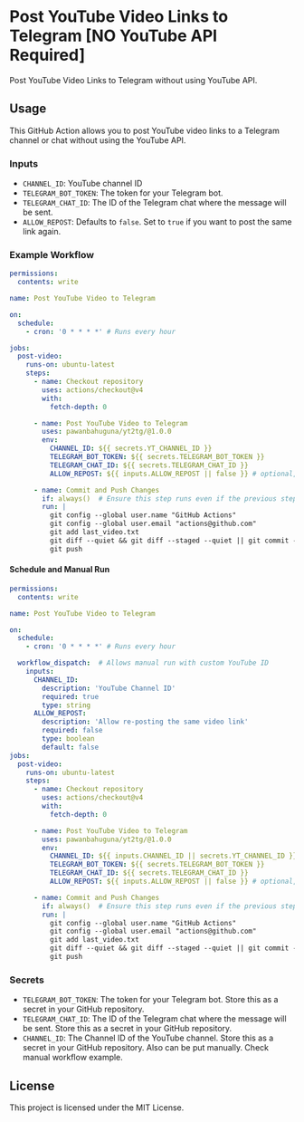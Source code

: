 # Post YouTube Video Links to Telegram [NO YouTube API Required]

Post YouTube Video Links to Telegram without using YouTube API.

## Usage

This GitHub Action allows you to post YouTube video links to a Telegram channel or chat without using the YouTube API. 

### Inputs

- `CHANNEL_ID`: YouTube channel ID
- `TELEGRAM_BOT_TOKEN`: The token for your Telegram bot.
- `TELEGRAM_CHAT_ID`: The ID of the Telegram chat where the message will be sent.
- `ALLOW_REPOST`: Defaults to `false`. Set to `true` if you want to post the same link again.


### Example Workflow

```yaml
permissions:
  contents: write

name: Post YouTube Video to Telegram

on:
  schedule:
    - cron: '0 * * * *' # Runs every hour

jobs:
  post-video:
    runs-on: ubuntu-latest
    steps:
      - name: Checkout repository
        uses: actions/checkout@v4
        with:
          fetch-depth: 0 

      - name: Post YouTube Video to Telegram
        uses: pawanbahuguna/yt2tg/@1.0.0
        env:
          CHANNEL_ID: ${{ secrets.YT_CHANNEL_ID }}
          TELEGRAM_BOT_TOKEN: ${{ secrets.TELEGRAM_BOT_TOKEN }}
          TELEGRAM_CHAT_ID: ${{ secrets.TELEGRAM_CHAT_ID }}
          ALLOW_REPOST: ${{ inputs.ALLOW_REPOST || false }} # optional, defaults to false

      - name: Commit and Push Changes
        if: always()  # Ensure this step runs even if the previous step fails
        run: |
          git config --global user.name "GitHub Actions"
          git config --global user.email "actions@github.com"
          git add last_video.txt
          git diff --quiet && git diff --staged --quiet || git commit -m "Update last_video.txt with latest video ID"
          git push
```

#### Schedule and Manual Run

```yaml
permissions:
  contents: write

name: Post YouTube Video to Telegram

on:
  schedule:
    - cron: '0 * * * *' # Runs every hour

  workflow_dispatch:  # Allows manual run with custom YouTube ID
    inputs: 
      CHANNEL_ID:
        description: 'YouTube Channel ID'
        required: true
        type: string
      ALLOW_REPOST:
        description: 'Allow re-posting the same video link'
        required: false
        type: boolean
        default: false
jobs:
  post-video:
    runs-on: ubuntu-latest
    steps:
      - name: Checkout repository
        uses: actions/checkout@v4
        with:
          fetch-depth: 0 

      - name: Post YouTube Video to Telegram
        uses: pawanbahuguna/yt2tg/@1.0.0
        env:
          CHANNEL_ID: ${{ inputs.CHANNEL_ID || secrets.YT_CHANNEL_ID }}
          TELEGRAM_BOT_TOKEN: ${{ secrets.TELEGRAM_BOT_TOKEN }}
          TELEGRAM_CHAT_ID: ${{ secrets.TELEGRAM_CHAT_ID }}
          ALLOW_REPOST: ${{ inputs.ALLOW_REPOST || false }} # optional, defaults to false

      - name: Commit and Push Changes
        if: always()  # Ensure this step runs even if the previous step fails
        run: |
          git config --global user.name "GitHub Actions"
          git config --global user.email "actions@github.com"
          git add last_video.txt
          git diff --quiet && git diff --staged --quiet || git commit -m "Update last_video.txt with latest video ID"
          git push
```

### Secrets

- `TELEGRAM_BOT_TOKEN`: The token for your Telegram bot. Store this as a secret in your GitHub repository.
- `TELEGRAM_CHAT_ID`: The ID of the Telegram chat where the message will be sent. Store this as a secret in your GitHub repository.
- `CHANNEL_ID`: The Channel ID of the YouTube channel. Store this as a secret in your GitHub repository. Also can be put manually. Check manual workflow example.


## License

This project is licensed under the MIT License.
